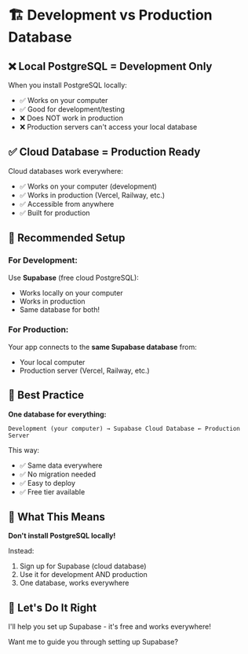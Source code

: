 # 🏗️ Development vs Production Database

## ❌ Local PostgreSQL = Development Only

When you install PostgreSQL locally:
- ✅ Works on your computer
- ✅ Good for development/testing
- ❌ Does NOT work in production
- ❌ Production servers can't access your local database

## ✅ Cloud Database = Production Ready

Cloud databases work everywhere:
- ✅ Works on your computer (development)
- ✅ Works in production (Vercel, Railway, etc.)
- ✅ Accessible from anywhere
- ✅ Built for production

## 🎯 Recommended Setup

### For Development:
Use **Supabase** (free cloud PostgreSQL):
- Works locally on your computer
- Works in production
- Same database for both!

### For Production:
Your app connects to the **same Supabase database** from:
- Your local computer
- Production server (Vercel, Railway, etc.)

## 🚀 Best Practice

**One database for everything:**
```
Development (your computer) → Supabase Cloud Database ← Production Server
```

This way:
- ✅ Same data everywhere
- ✅ No migration needed
- ✅ Easy to deploy
- ✅ Free tier available

## 📝 What This Means

**Don't install PostgreSQL locally!**

Instead:
1. Sign up for Supabase (cloud database)
2. Use it for development AND production
3. One database, works everywhere

## 🎯 Let's Do It Right

I'll help you set up Supabase - it's free and works everywhere!

Want me to guide you through setting up Supabase?


